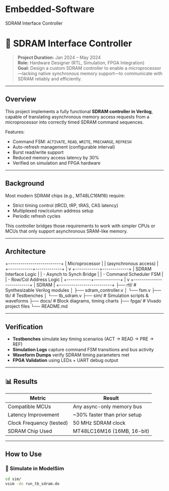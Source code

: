 # Embedded-Software
SDRAM Interface Controller
# 💾 SDRAM Interface Controller

> **Project Duration:** Jan 2024 – May 2024  
> **Role:** Hardware Designer (RTL, Simulation, FPGA Integration)  
> **Goal:** Design a custom SDRAM controller to enable a microprocessor—lacking native synchronous memory support—to communicate with SDRAM reliably and efficiently.

---

##  Overview

This project implements a fully functional **SDRAM controller in Verilog**, capable of translating asynchronous memory access requests from a microprocessor into correctly timed SDRAM command sequences.

Features:
- Command FSM: `ACTIVATE`, `READ`, `WRITE`, `PRECHARGE`, `REFRESH`
- Auto-refresh management (configurable interval)
- Burst read/write support
- Reduced memory access latency by 30%
- Verified on simulation and FPGA hardware

---

## Background

Most modern SDRAM chips (e.g., MT48LC16M16) require:
- Strict timing control (tRCD, tRP, tRAS, CAS latency)
- Multiplexed row/column address setup
- Periodic refresh cycles

This controller bridges those requirements to work with simpler CPUs or MCUs that only support asynchronous SRAM-like memory.

---

##  Architecture
+--------------------------+
| Microprocessor |
| (asynchronous access) |
+------------+-------------+
|
v
+------------+-------------+
| SDRAM Interface Logic |
| - Asynch to Synch Bridge |
| - Command Scheduler FSM |
| - Row/Col Address Logic |
+------------+-------------+
|
v
+--------------------------+
| SDRAM |
+--------------------------+
├── rtl/ # Synthesizable Verilog modules
│ ├── sdram_controller.v
│ └── fsm.v
├── tb/ # Testbenches
│ └── tb_sdram.v
├── sim/ # Simulation scripts & waveforms
├── docs/ # Block diagrams, timing charts
├── fpga/ # Vivado project files
└── README.md


---

##  Verification

-  **Testbenches** simulate key timing scenarios (ACT → READ → PRE → REF)
-  **Simulation Logs** capture command FSM transitions and bus activity
-  **Waveform Dumps** verify SDRAM timing parameters met
-  **FPGA Validation** using LEDs + UART debug output

---

## 📊 Results

| Metric                     | Result                     |
|----------------------------|----------------------------|
| Compatible MCUs            | Any async-only memory bus  |
| Latency Improvement        | ~30% faster than prior setup |
| Clock Frequency (tested)   | 50 MHz SDRAM clock         |
| SDRAM Chip Used            | MT48LC16M16 (16MB, 16-bit) |

---

## How to Use

### 🔧 Simulate in ModelSim

```bash
cd sim/
vsim -do run_tb_sdram.do



